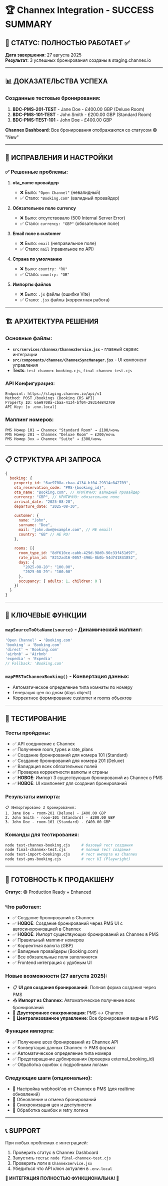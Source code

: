 # 🏆 Channex Integration - SUCCESS SUMMARY

## 🎉 СТАТУС: ПОЛНОСТЬЮ РАБОТАЕТ ✅

**Дата завершения**: 27 августа 2025  
**Результат**: 3 успешных бронирования созданы в staging.channex.io

---

## 📊 ДОКАЗАТЕЛЬСТВА УСПЕХА

### Созданные тестовые бронирования:
1. **BDC-PMS-201-TEST** - Jane Doe - £400.00 GBP (Deluxe Room)
2. **BDC-PMS-101-TEST** - John Smith - £200.00 GBP (Standard Room)  
3. **BDC-PMS-TEST-101** - John Doe - £400.00 GBP

**Channex Dashboard**: Все бронирования отображаются со статусом 🟢 "New"

---

## 🔧 ИСПРАВЛЕНИЯ И НАСТРОЙКИ

### ✅ Решенные проблемы:

1. **ota_name провайдер**
   - ❌ Было: `"Open Channel"` (невалидный)
   - ✅ Стало: `"Booking.com"` (валидный провайдер)

2. **Обязательное поле currency**
   - ❌ Было: отсутствовало (500 Internal Server Error)
   - ✅ Стало: `currency: "GBP"` (обязательное поле)

3. **Email поле в customer**
   - ❌ Было: `email` (неправильное поле)
   - ✅ Стало: `mail` (правильное по API)

4. **Страна по умолчанию**
   - ❌ Было: `country: "RU"`
   - ✅ Стало: `country: "GB"`

5. **Импорты файлов**
   - ❌ Было: `.js` файлы (ошибки Vite)
   - ✅ Стало: `.jsx` файлы (корректная работа)

---

## 🏗️ АРХИТЕКТУРА РЕШЕНИЯ

### Основные файлы:
- **`src/services/channex/ChannexService.jsx`** - главный сервис интеграции
- **`src/components/channex/ChannexSyncManager.jsx`** - UI компонент управления
- **Tests**: `test-channex-booking.cjs`, `final-channex-test.cjs`

### API Конфигурация:
```
Endpoint: https://staging.channex.io/api/v1
Method: POST /bookings (Booking CRS API)
Property ID: 6ae9708a-cbaa-4134-bf04-29314e842709
API Key: [в .env.local]
```

### Маппинг номеров:
```
PMS Номер 101 → Channex "Standard Room" → £100/ночь
PMS Номер 201 → Channex "Deluxe Room" → £200/ночь
PMS Номер 3xx → Channex "Suite" → £300/ночь
```

---

## 📋 СТРУКТУРА API ЗАПРОСА

```javascript
{
  booking: {
    property_id: "6ae9708a-cbaa-4134-bf04-29314e842709",
    ota_reservation_code: "PMS-{booking_id}",
    ota_name: "Booking.com", // КРИТИЧНО: валидный провайдер
    currency: "GBP", // КРИТИЧНО: обязательное поле
    arrival_date: "2025-08-28",
    departure_date: "2025-08-30",
    
    customer: {
      name: "John",
      surname: "Doe", 
      mail: "john.doe@example.com", // НЕ email!
      country: "GB" // НЕ RU!
    },
    
    rooms: [{
      room_type_id: "8df610ce-cabb-429d-98d0-90c33f451d97",
      rate_plan_id: "8212ad16-0057-496b-8b0b-54d741841852",
      days: {
        "2025-08-28": "100.00",
        "2025-08-29": "100.00"
      },
      occupancy: { adults: 1, children: 0 }
    }]
  }
}
```

---

## 🎯 КЛЮЧЕВЫЕ ФУНКЦИИ

### `mapSourceToOtaName(source)` - Динамический маппинг:
```javascript
'Open Channel' → 'Booking.com'
'booking' → 'Booking.com'
'direct' → 'Booking.com'
'airbnb' → 'Airbnb'
'expedia' → 'Expedia'
// Fallback: 'Booking.com'
```

### `mapPMSToChannexBooking()` - Конвертация данных:
- Автоматическое определение типа комнаты по номеру
- Генерация цен по дням (days object)
- Корректное формирование customer и rooms объектов

---

## 🧪 ТЕСТИРОВАНИЕ

### Тесты пройдены:
- ✅ API соединение с Channex
- ✅ Получение room_types и rate_plans
- ✅ Создание бронирований для номера 101 (Standard)
- ✅ Создание бронирований для номера 201 (Deluxe)
- ✅ Валидация всех обязательных полей
- ✅ Проверка корректности валюты и страны
- ✅ **НОВОЕ**: Импорт 3 существующих бронирований из Channex в PMS
- ✅ **НОВОЕ**: UI компонент для создания бронирований

### Результаты импорта:
```
📋 Импортировано 3 бронирования:
1. Jane Doe - room-201 (Deluxe) - £400.00 GBP
2. John Smith - room-101 (Standard) - £200.00 GBP  
3. John Doe - room-101 (Standard) - £400.00 GBP
```

### Команды для тестирования:
```bash
node test-channex-booking.cjs     # базовый тест создания
node final-channex-test.cjs       # полный тест создания
node test-import-bookings.cjs     # тест импорта из Channex
node test-pms-booking.cjs         # тест UI (Playwright)
```

---

## 🚀 ГОТОВНОСТЬ К ПРОДАКШЕНУ

**Статус**: 🟢 Production Ready + Enhanced

### Что работает:
- ✅ Создание бронирований в Channex
- ✅ **НОВОЕ**: Создание бронирований через PMS UI с автосинхронизацией в Channex
- ✅ **НОВОЕ**: Импорт существующих бронирований из Channex в PMS  
- ✅ Правильный маппинг номеров
- ✅ Корректная валюта (GBP)
- ✅ Валидные провайдеры (Booking.com)
- ✅ Все обязательные поля заполняются
- ✅ Frontend интеграция с удобным UI

### Новые возможности (27 августа 2025):
- 📋 **UI для создания бронирований**: Полная форма создания через PMS
- 📥 **Импорт из Channex**: Автоматическое получение всех бронирований  
- 🔄 **Двустороннее синхронизация**: PMS ↔ Channex
- 🎯 **Централизованное управление**: Все бронирования видны в PMS

### Функции импорта:
- ✅ Получение всех бронирований из Channex API
- ✅ Конвертация данных Channex → PMS формат
- ✅ Автоматическое определение типа номера
- ✅ Предотвращение дублирования (проверка external_booking_id)
- ✅ Обработка ошибок с подробными логами

### Следующие шаги (опционально):
- 🔄 Настройка webhook'ов от Channex в PMS (для realtime обновлений)
- 🔄 Обновление и отмена бронирований
- 🔄 Синхронизация цен и доступности
- 🔄 Обработка ошибок и retry логика

---

## 📞 SUPPORT

При любых проблемах с интеграцией:
1. Проверить статус в Channex Dashboard
2. Запустить тесты: `node final-channex-test.cjs`
3. Проверить логи в `ChannexService.jsx`
4. Убедиться что API ключ актуален в `.env.local`

**🎊 ИНТЕГРАЦИЯ ПОЛНОСТЬЮ ФУНКЦИОНАЛЬНА! 🎊**